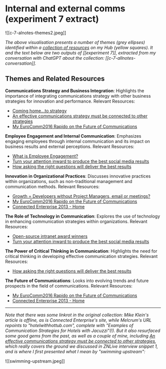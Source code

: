 # Internal and external comms (experiment 7 extract)

![[c-7-alnotes-themes2.jpeg]]

*The above visualisation presents a number of themes (grey ellipses) identified within a [collection of resources](https://myhub.ai/@mathewlowry/?tags=internal+communications&types=like&types=do&types=think&timeframe=anytime&quality=all&tags=communications) on my Hub (yellow squares). It and the text below are two outputs of [[experiment 7]], extracted from my conversation with ChatGPT about the collection: [[c-7-allnotes-conversation]].*

## Themes and Related Resources

**Communications Strategy and Business Integration**: Highlights the importance of integrating communications strategy with other business strategies for innovation and performance. Relevant Resources:
   
 - [Coming home…to strategy](https://changingtheterms.com/2017/08/23/coming-hometo-strategy/comment-page-1/)
 - [An effective communications strategy must be connected to other strategies](https://medium.com/@mathewlowry/reframe-your-communications-strategy-as-part-of-your-innovation-programme-to-sidestep-internal-2fcc695ecaa4)
 - [My EuroComm2016 Rapido on the Future of Communications](https://myhub.ai/items/my-eurocomm2016-rapido-on-the-future-of-communications)

**Employee Engagement and Internal Communication**: Emphasizes engaging employees through internal communication and its impact on business results and external perceptions. Relevant Resources:
   
 - [What is Employee Engagement?](https://www.melcrum.com/what-is-employee-engagement)
 - [Turn your attention inward to produce the best social media results](http://holtz.com/blog/business/turn-your-attention-inward-to-produce-the-best-social-media-results/4232/)
 - [How asking the right questions will deliver the best results](https://www.melcrum.com/blog/power-critical-thinking-how-asking-right-questions-will-deliver-best-results)

**Innovation in Organizational Practices**: Discusses innovative practices within organizations, such as non-traditional management and communication methods. Relevant Resources:
   
 - [Growth = Developers without Project Managers, email or meetings?](http://qz.com/260846/why-our-startup-has-no-bosses-no-office-and-a-four-day-work-week/)
 - [My EuroComm2016 Rapido on the Future of Communications](https://myhub.ai/items/my-eurocomm2016-rapido-on-the-future-of-communications)
 - [Connected Enterprise 2013 - Home](http://connectedenterprise.ontrackevents.com/home.cfm)

**The Role of Technology in Communication**: Explores the use of technology in enhancing communication strategies within organizations. Relevant Resources:
   
 - [Open-source intranet award winners](http://www.steptwo.com.au/columntwo/open-source-becoming-significant-force-intranet-space/)
 - [Turn your attention inward to produce the best social media results](http://holtz.com/blog/business/turn-your-attention-inward-to-produce-the-best-social-media-results/4232/)

**The Power of Critical Thinking in Communication**: Highlights the need for critical thinking in developing effective communication strategies. Relevant Resources: 

* [How asking the right questions will deliver the best results](https://www.melcrum.com/blog/power-critical-thinking-how-asking-right-questions-will-deliver-best-results)

**The Future of Communications**: Looks into evolving trends and future prospects in the field of communications. Relevant Resources:
   
 - [My EuroComm2016 Rapido on the Future of Communications](https://myhub.ai/items/my-eurocomm2016-rapido-on-the-future-of-communications)
 - [Connected Enterprise 2013 - Home](http://connectedenterprise.ontrackevents.com/home.cfm)

---

*Note that there was some linkrot in the original collection: Mike Klein's article is offline, as is Connected Enterprise's site, while  Melcrum's URL repoints to "hotelwithhottub.com", complete with "Examples of  Communication Strategies for Hotels with Jacuzzi"(!). But it also resurfaced some good gems from the past, as well as a couple of mine, including [An effective communications strategy must be connected to other strategies](https://medium.com/@mathewlowry/reframe-your-communications-strategy-as-part-of-your-innovation-programme-to-sidestep-internal-2fcc695ecaa4), which really covers the ground we discussed in ZNLive interview snippet 1, and is where I first presented what I mean by "swimming upstream":*

![[swimming-upstream.jpeg]]
